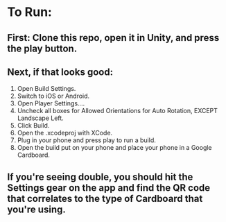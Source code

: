 
# To Run:

## First: Clone this repo, open it in Unity, and press the play button.

## Next, if that looks good:
1. Open Build Settings.
1. Switch to iOS or Android.
1. Open Player Settings....
1. Uncheck all boxes for Allowed Orientations for Auto Rotation, EXCEPT Landscape Left.
1. Click Build.
1. Open the .xcodeproj with XCode.
1. Plug in your phone and press play to run a build.
1. Open the build put on your phone and place your phone in a Google Cardboard.

## If you're seeing double, you should hit the Settings gear on the app and find the QR code that correlates to the type of Cardboard that you're using.
